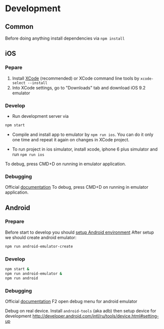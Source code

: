 
# Development

## Common

Before doing anything install dependencies via `npm install`

## iOS

### Pepare

1. Install [XCode](https://developer.apple.com/xcode/download/) (recommended) or XCode command line tools by `xcode-select --install`
2. Into XCode settings, go to "Downloads" tab and download iOS 9.2 emulator

### Develop

* Run development server via 
```sh
npm start
```

* Compile and install app to emulator by `npm run ios`. You can do it only one time and repeat it again on changes in XCode project.

* To run project in ios simulator, install xcode, iphone 6 plus simulator and run `npm run ios`

To debug, press CMD+D on running in emulator application.

### Debugging

Official [documentation](https://facebook.github.io/react-native/docs/debugging.html)
To debug, press CMD+D on running in emulator application.

## Android

### Prepare

Before start to develop you should [setup Android environment](https://facebook.github.io/react-native/docs/android-setup.html)
After setup we should create android emulator:

```sh
npm run android-emulator-create
```


### Develop

```sh
npm start &
npm run android-emulator &
npm run android
```

### Debugging

Official [documentation](https://facebook.github.io/react-native/docs/debugging.html)
F2 open debug menu for android emulator

Debug on real device. Install `android-tools` (aka adb) then setup device for development http://developer.android.com/intl/ru/tools/device.html#setting-up
